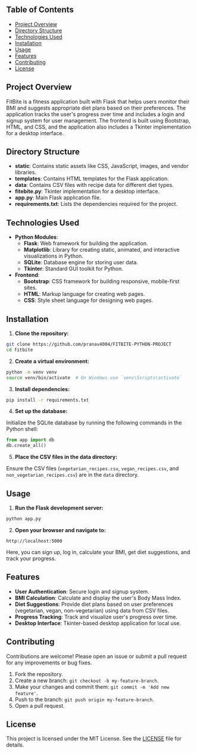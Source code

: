 ## Table of Contents

- [Project Overview](#project-overview)
- [Directory Structure](#directory-structure)
- [Technologies Used](#technologies-used)
- [Installation](#installation)
- [Usage](#usage)
- [Features](#features)
- [Contributing](#contributing)
- [License](#license)

## Project Overview

FitBite is a fitness application built with Flask that helps users monitor their BMI and suggests appropriate diet plans based on their preferences. The application tracks the user's progress over time and includes a login and signup system for user management. The frontend is built using Bootstrap, HTML, and CSS, and the application also includes a Tkinter implementation for a desktop interface.

## Directory Structure


- **static**: Contains static assets like CSS, JavaScript, images, and vendor libraries.
- **templates**: Contains HTML templates for the Flask application.
- **data**: Contains CSV files with recipe data for different diet types.
- **fitebite.py**: Tkinter implementation for a desktop interface.
- **app.py**: Main Flask application file.
- **requirements.txt**: Lists the dependencies required for the project.

## Technologies Used

- **Python Modules**:
  - **Flask**: Web framework for building the application.
  - **Matplotlib**: Library for creating static, animated, and interactive visualizations in Python.
  - **SQLite**: Database engine for storing user data.
  - **Tkinter**: Standard GUI toolkit for Python.
- **Frontend**:
  - **Bootstrap**: CSS framework for building responsive, mobile-first sites.
  - **HTML**: Markup language for creating web pages.
  - **CSS**: Style sheet language for designing web pages.

## Installation

1. **Clone the repository:**

```bash
git clone https://github.com/pranav4004/FITBITE-PYTHON-PROJECT
cd fitbite
```

2. **Create a virtual environment:**

```bash
python -m venv venv
source venv/bin/activate  # On Windows use `venv\Scripts\activate`
```

3. **Install dependencies:**

```bash
pip install -r requirements.txt
```

4. **Set up the database:**

Initialize the SQLite database by running the following commands in the Python shell:

```python
from app import db
db.create_all()
```

5. **Place the CSV files in the data directory:**

Ensure the CSV files (`vegetarian_recipes.csv`, `vegan_recipes.csv`, and `non_vegetarian_recipes.csv`) are in the `data` directory.

## Usage

1. **Run the Flask development server:**

```bash
python app.py
```

2. **Open your browser and navigate to:**

```plaintext
http://localhost:5000
```

Here, you can sign up, log in, calculate your BMI, get diet suggestions, and track your progress.

## Features

- **User Authentication**: Secure login and signup system.
- **BMI Calculation**: Calculate and display the user's Body Mass Index.
- **Diet Suggestions**: Provide diet plans based on user preferences (vegetarian, vegan, non-vegetarian) using data from CSV files.
- **Progress Tracking**: Track and visualize user's progress over time.
- **Desktop Interface**: Tkinter-based desktop application for local use.

## Contributing

Contributions are welcome! Please open an issue or submit a pull request for any improvements or bug fixes.

1. Fork the repository.
2. Create a new branch: `git checkout -b my-feature-branch`.
3. Make your changes and commit them: `git commit -m 'Add new feature'`.
4. Push to the branch: `git push origin my-feature-branch`.
5. Open a pull request.

## License

This project is licensed under the MIT License. See the [LICENSE](LICENSE) file for details.
